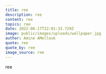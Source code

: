 ```yaml
---
title: ree
description: ree
content: ree
topics: ree
date: 2022-06-17T22:01:33.729Z
image: public/images/uploads/wallpaper.jpg
author: Amine AMellouk
quote: ree
quote_by: ree
image_source: ree
---
```

ree